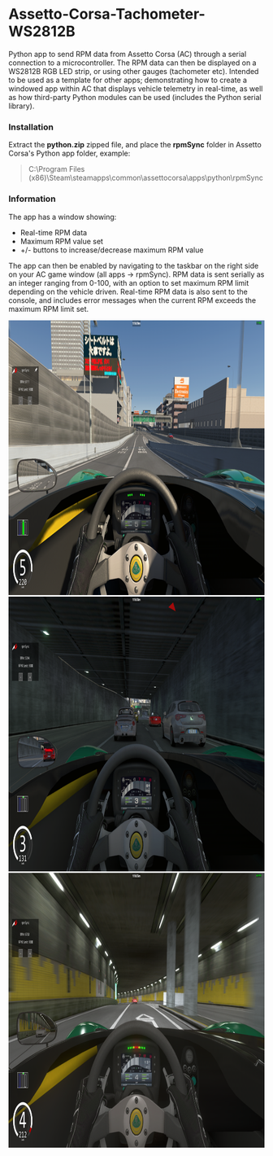 # Assetto-Corsa-Tachometer-WS2812B

Python app to send RPM data from Assetto Corsa (AC) through a serial connection to a microcontroller. The RPM data can then be displayed on a WS2812B RGB LED strip, or using other gauges (tachometer etc). Intended to be used as a template for other apps; demonstrating how to create a windowed app within AC that displays vehicle telemetry in real-time, as well as how third-party Python modules can be used (includes the Python serial library).

### Installation
Extract the **python.zip** zipped file, and place the **rpmSync** folder in Assetto Corsa's Python app folder, example:

>C:\Program Files (x86)\Steam\steamapps\common\assettocorsa\apps\python\rpmSync

### Information
The app has a window showing:
- Real-time RPM data
- Maximum RPM value set
- +/- buttons to increase/decrease maximum RPM value

The app can then be enabled by navigating to the taskbar on the right side on your AC game window (all apps -> rpmSync).
RPM data is sent serially as an integer ranging from 0-100, with an option to set maximum RPM limit depending on the vehicle driven.
Real-time RPM data is also sent to the console, and includes error messages when the current RPM exceeds the maximum RPM limit set.

<p align="center">
  <img src="https://github.com/MelroyCaeiro/Assetto-Corsa-Tachometer-WS2812B/blob/main/Screenshot%20(1276).png" width="960" height="540">
  <img src="https://github.com/MelroyCaeiro/Assetto-Corsa-Tachometer-WS2812B/blob/main/Screenshot%20(1277).png" width="960" height="540">
  <img src="https://github.com/MelroyCaeiro/Assetto-Corsa-Tachometer-WS2812B/blob/main/Screenshot%20(1289).png" width="960" height="540">
</p>
